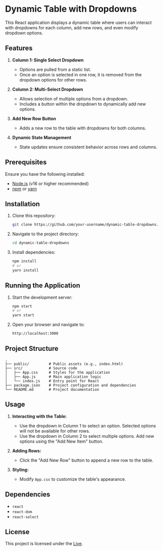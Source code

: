 # Dynamic Table with Dropdowns

This React application displays a dynamic table where users can interact with dropdowns for each column, add new rows, and even modify dropdown options.

## Features

1. **Column 1: Single Select Dropdown**
   - Options are pulled from a static list.
   - Once an option is selected in one row, it is removed from the dropdown options for other rows.

2. **Column 2: Multi-Select Dropdown**
   - Allows selection of multiple options from a dropdown.
   - Includes a button within the dropdown to dynamically add new options.

3. **Add New Row Button**
   - Adds a new row to the table with dropdowns for both columns.

4. **Dynamic State Management**
   - State updates ensure consistent behavior across rows and columns.

## Prerequisites

Ensure you have the following installed:

- [Node.js](https://nodejs.org/) (v16 or higher recommended)
- [npm](https://www.npmjs.com/) or [yarn](https://yarnpkg.com/)

## Installation

1. Clone this repository:
   ```bash
   git clone https://github.com/your-username/dynamic-table-dropdowns.git
   ```

2. Navigate to the project directory:
   ```bash
   cd dynamic-table-dropdowns
   ```

3. Install dependencies:
   ```bash
   npm install
   # or
   yarn install
   ```

## Running the Application

1. Start the development server:
   ```bash
   npm start
   # or
   yarn start
   ```

2. Open your browser and navigate to:
   ```
   http://localhost:3000
   ```

## Project Structure

```plaintext
.
├── public/         # Public assets (e.g., index.html)
├── src/            # Source code
│   ├── App.css     # Styles for the application
│   ├── App.js      # Main application logic
│   └── index.js    # Entry point for React
├── package.json    # Project configuration and dependencies
└── README.md       # Project documentation
```

## Usage

1. **Interacting with the Table:**
   - Use the dropdown in Column 1 to select an option. Selected options will not be available for other rows.
   - Use the dropdown in Column 2 to select multiple options. Add new options using the "Add New Item" button.

2. **Adding Rows:**
   - Click the "Add New Row" button to append a new row to the table.

3. **Styling:**
   - Modify `App.css` to customize the table's appearance.

## Dependencies

- `react`
- `react-dom`
- `react-select`

## License

This project is licensed under the [Live](https://dynamic-table-with-dropdowns.netlify.app/).

